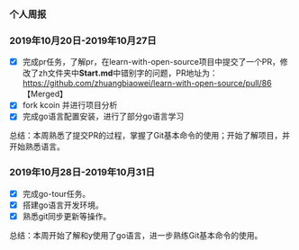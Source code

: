 ### 个人周报

### 2019年10月20日-2019年10月27日

- [x]  完成pr任务，了解pr，在learn-with-open-source项目中提交了一个PR，修改了zh文件夹中**Start.md**中错别字的问题，PR地址为：https://github.com/zhuangbiaowei/learn-with-open-source/pull/86  【Merged】
- [x] fork kcoin 并进行项目分析
- [x] 完成go语言配置安装，进行了部分go语言学习

总结：本周熟悉了提交PR的过程，掌握了Git基本命令的使用；开始了解项目，并开始熟悉语言。

### 2019年10月28日-2019年10月31日
- [x]  完成go-tour任务。
- [x] 搭建go语言开发环境。
- [x] 熟悉git同步更新等操作。

总结：本周开始了解和y使用了go语言，进一步熟练Git基本命令的使用。
 
